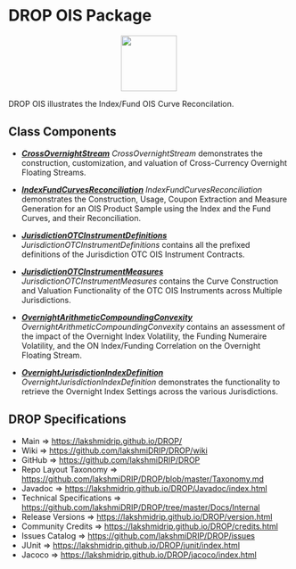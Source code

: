 # DROP OIS Package

<p align="center"><img src="https://github.com/lakshmiDRIP/DROP/blob/master/DRIP_Logo.gif?raw=true" width="100"></p>

DROP OIS illustrates the Index/Fund OIS Curve Reconcilation.


## Class Components

 * [***CrossOvernightStream***](https://github.com/lakshmiDRIP/DROP/tree/master/src/main/java/org/drip/sample/ois/CrossOvernightStream.java)
 <i>CrossOvernightStream</i> demonstrates the construction, customization, and valuation of Cross-Currency Overnight Floating Streams.

 * [***IndexFundCurvesReconciliation***](https://github.com/lakshmiDRIP/DROP/tree/master/src/main/java/org/drip/sample/ois/IndexFundCurvesReconciliation.java)
 <i>IndexFundCurvesReconciliation</i> demonstrates the Construction, Usage, Coupon Extraction and Measure Generation for an OIS Product Sample using the Index and the Fund Curves, and their Reconciliation.

 * [***JurisdictionOTCInstrumentDefinitions***](https://github.com/lakshmiDRIP/DROP/tree/master/src/main/java/org/drip/sample/ois/JurisdictionOTCInstrumentDefinitions.java)
 <i>JurisdictionOTCInstrumentDefinitions</i> contains all the prefixed definitions of the Jurisdiction OTC OIS Instrument Contracts.

 * [***JurisdictionOTCInstrumentMeasures***](https://github.com/lakshmiDRIP/DROP/tree/master/src/main/java/org/drip/sample/ois/JurisdictionOTCInstrumentMeasures.java)
 <i>JurisdictionOTCInstrumentMeasures</i> contains the Curve Construction and Valuation Functionality of the OTC OIS Instruments across Multiple Jurisdictions.

 * [***OvernightArithmeticCompoundingConvexity***](https://github.com/lakshmiDRIP/DROP/tree/master/src/main/java/org/drip/sample/ois/OvernightArithmeticCompoundingConvexity.java)
 <i>OvernightArithmeticCompoundingConvexity</i> contains an assessment of the impact of the Overnight Index Volatility, the Funding Numeraire Volatility, and the ON Index/Funding Correlation on the Overnight Floating Stream.

 * [***OvernightJurisdictionIndexDefinition***](https://github.com/lakshmiDRIP/DROP/tree/master/src/main/java/org/drip/sample/ois/OvernightJurisdictionIndexDefinition.java)
 <i>OvernightJurisdictionIndexDefinition</i> demonstrates the functionality to retrieve the Overnight Index Settings across the various Jurisdictions.


## DROP Specifications

 * Main                     => https://lakshmidrip.github.io/DROP/
 * Wiki                     => https://github.com/lakshmiDRIP/DROP/wiki
 * GitHub                   => https://github.com/lakshmiDRIP/DROP
 * Repo Layout Taxonomy     => https://github.com/lakshmiDRIP/DROP/blob/master/Taxonomy.md
 * Javadoc                  => https://lakshmidrip.github.io/DROP/Javadoc/index.html
 * Technical Specifications => https://github.com/lakshmiDRIP/DROP/tree/master/Docs/Internal
 * Release Versions         => https://lakshmidrip.github.io/DROP/version.html
 * Community Credits        => https://lakshmidrip.github.io/DROP/credits.html
 * Issues Catalog           => https://github.com/lakshmiDRIP/DROP/issues
 * JUnit                    => https://lakshmidrip.github.io/DROP/junit/index.html
 * Jacoco                   => https://lakshmidrip.github.io/DROP/jacoco/index.html
